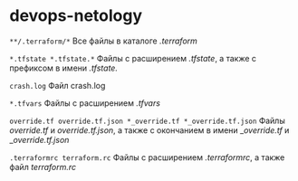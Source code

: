 # devops-netology

`**/.terraform/*`
Все файлы в каталоге _.terraform_

`*.tfstate
*.tfstate.*`
Файлы с расширением _.tfstate_, а также с префиксом в имени _.tfstate._

`crash.log`
Файл crash.log

`*.tfvars`
Файлы с расширением _.tfvars_

`override.tf
override.tf.json
*_override.tf
*_override.tf.json`
Файлы _override.tf_ и _override.tf.json_, а также с окончанием в имени __override.tf_ и __override.tf.json_

`.terraformrc
terraform.rc`
Файлы с расширением _.terraformrc_, а также файл _terraform.rc_

